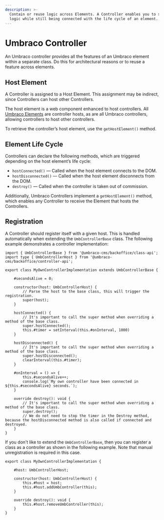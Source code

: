 ```yaml
---
description: >-
  Contain or reuse logic across Elements. A Controller enables you to separate
  logic while still being connected with the life cycle of an element.
---
```


# Umbraco Controller

An Umbraco controller provides all the features of an Umbraco element within a separate class. Do this for architectural reasons or to reuse a feature across elements.

## Host Element

A Controller is assigned to a Host Element. This assignment may be indirect, since Controllers can host other Controllers.

The host element is a web component enhanced to host controllers. All [Umbraco Elements](../umbraco-element/) are controller hosts, as are all Umbraco controllers, allowing controllers to host other controllers.

To retrieve the controller’s host element, use the `getHostElement()` method.

## Element Life Cycle

Controllers can declare the following methods, which are triggered depending on the host element’s life cycle:

* `hostConnected()` — Called when the host element connects to the DOM.
* `hostDisconnected()` — Called when the host element disconnects from the DOM.
* `destroy()` — Called when the controller is taken out of commission.

Additionally, Umbraco Controllers implement a `getHostElement()` method, which enables any Controller to receive the Element that hosts the Controllers.

## Registration

A Controller should register itself with a given host. This is handled automatically when extending the `UmbControllerBase` class. The following example demonstrates a controller implementation:

<pre><code>import { UmbControllerBase } from '@umbraco-cms/backoffice/class-api';
import type { UmbControllerHost } from '@umbraco-cms/backoffice/controller-api';
<strong>
</strong>export class MyOwnControllerImplementation extends UmbControllerBase {

    #secondsAlive = 0;

    constructor(host: UmbControllerHost) {
        // Parse the host to the base class, this will trigger the registration.
        super(host);
    }
    
    hostConnected() {
        // It's important to call the super method when overriding a method of the base class.
        super.hostConnected();
        this.#timer = setInterval(this.#onInterval, 1000)
    }
    
    hostDisconnected() {
        // It's important to call the super method when overriding a method of the base class.
        super.hostDisconnected();
        clearInterval(this.#timer);
    }
    
    #onInterval = () => {
        this.#secondsAlive++;
        console.log(`My own controller have been connected in ${this.#secondsAlive} seconds.`);
    }

    override destroy(): void {
        // It's important to call the super method when overriding a method of the base class.
        super.destroy();
        // We do not need to stop the timer in the Destroy method, because the hostDisconnected method is also called if connected and destroyed.
    }
}
</code></pre>

If you don't like to extend the `UmbControllerBase`, then you can register a class as a controller as shown in the following example. Note that manual unregistration is required in this case.

```
export class MyOwnControllerImplementation {

    #host: UmbControllerHost;

    constructor(host: UmbControllerHost) {
        this.#host = host;
        this.#host.addUmbController(this);
    }
    
    override destroy(): void {
        this.#host.removeUmbController(this);
    }
}
```
